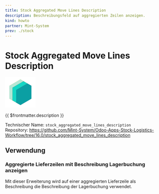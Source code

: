 ```yaml
---
title: Stock Aggregated Move Lines Description
description: Beschreibungsfeld auf aggregierten Zeilen anzeigen.
kind: howto
partner: Mint-System
prev: ./stock
---
```


# Stock Aggregated Move Lines Description

![icon_oms_box](attachments/icons_odoo_mint_system.png)

{{ $frontmatter.description }}

Technischer Name: `stock_aggregated_move_lines_description`\
Repository: <https://github.com/Mint-System/Odoo-Apps-Stock-Logistics-Workflow/tree/16.0/stock_aggregated_move_lines_description>

## Verwendung

### Aggregierte Lieferzeilen mit Beschreibung Lagerbuchung anzeigen

Mit dieser Erweiterung wird auf einer aggregierten Lieferzeile als Beschreibung die Beschreibung der Lagerbuchung verwendet.
